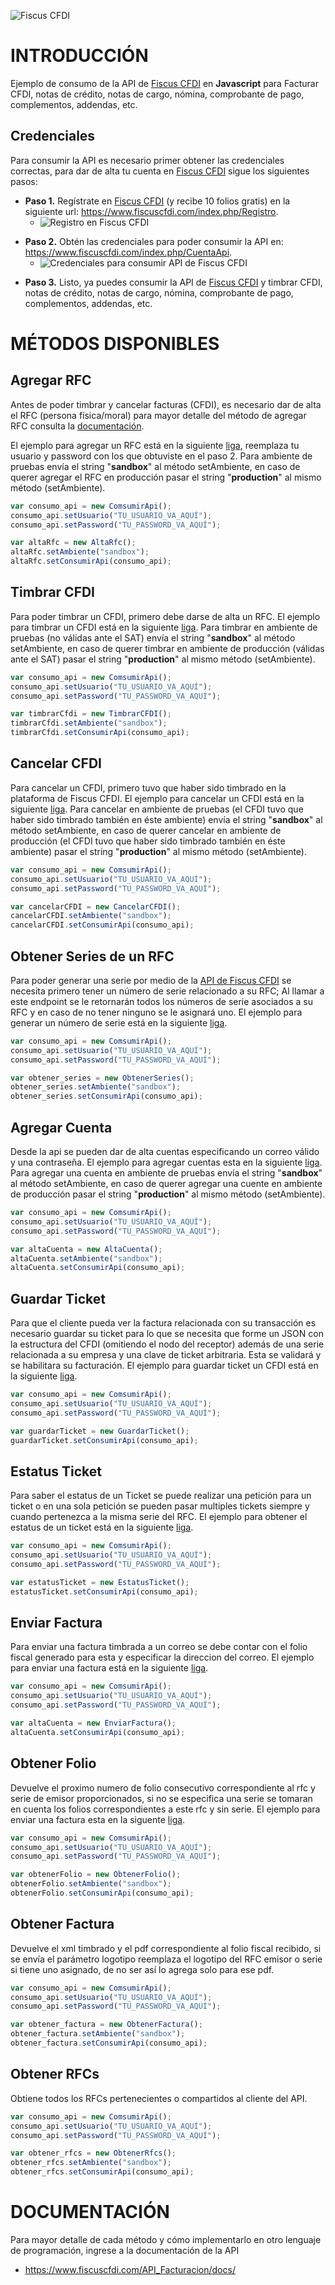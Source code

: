 ![Fiscus CFDI](https://www.fiscuscfdi.com/assets/img/github/banner_2.jpg)

# INTRODUCCIÓN

Ejemplo de consumo de la API de [Fiscus CFDI](https://www.fiscuscfdi.com) en **Javascript** para Facturar CFDI, notas de crédito, notas de cargo, nómina, comprobante de pago, complementos, addendas, etc.

## Credenciales

Para consumir la API es necesario primer obtener las credenciales correctas, para dar de alta tu cuenta en [Fiscus CFDI](https://www.fiscuscfdi.com) sigue los siguientes pasos:

- **Paso 1.** Regístrate en [Fiscus CFDI](https://www.fiscuscfdi.com) (y recibe 10 folios gratis) en la siguiente url: https://www.fiscuscfdi.com/index.php/Registro.
  - ![Registro en Fiscus CFDI](https://www.fiscuscfdi.com/assets/img/github/registro.png)

* **Paso 2.** Obtén las credenciales para poder consumir la API en: https://www.fiscuscfdi.com/index.php/CuentaApi.
  - ![Credenciales para consumir API de Fiscus CFDI](https://www.fiscuscfdi.com/assets/img/github/credenciales.png)

- **Paso 3.** Listo, ya puedes consumir la API de [Fiscus CFDI](https://www.fiscuscfdi.com) y timbrar CFDI, notas de crédito, notas de cargo, nómina, comprobante de pago, complementos, addendas, etc.

# MÉTODOS DISPONIBLES

## Agregar RFC

Antes de poder timbrar y cancelar facturas (CFDI), es necesario dar de alta el RFC (persona física/moral) para mayor detalle del método de agregar RFC consulta la [documentación](https://www.fiscuscfdi.com/API_Facturacion/docs/#operation/api_agregar_rfc).

El ejemplo para agregar un RFC está en la siguiente [liga](https://github.com/fiscus-cfdi/Javascript-Consumo-de-la-API-Fiscus-CFDI/blob/master/Fiscus_CFDI_AgregarRFC.html), reemplaza tu usuario y password con los que obtuviste en el paso 2. Para ambiente de pruebas envía el string "**sandbox**" al método setAmbiente, en caso de querer agregar el RFC en producción pasar el string "**production**" al mismo método (setAmbiente).

```javascript
var consumo_api = new ComsumirApi();
consumo_api.setUsuario("TU_USUARIO_VA_AQUÍ");
consumo_api.setPassword("TU_PASSWORD_VA_AQUÍ");

var altaRfc = new AltaRfc();
altaRfc.setAmbiente("sandbox");
altaRfc.setConsumirApi(consumo_api);
```

## Timbrar CFDI

Para poder timbrar un CFDI, primero debe darse de alta un RFC. El ejemplo para timbrar un CFDI está en la siguiente [liga](https://github.com/fiscus-cfdi/Javascript-Consumo-de-la-API-Fiscus-CFDI/blob/master/Fiscus_CFDI_Timbrar33.html). Para timbrar en ambiente de pruebas (no válidas ante el SAT) envía el string "**sandbox**" al método setAmbiente, en caso de querer timbrar en ambiente de producción (válidas ante el SAT) pasar el string "**production**" al mismo método (setAmbiente).

```javascript
var consumo_api = new ComsumirApi();
consumo_api.setUsuario("TU_USUARIO_VA_AQUÍ");
consumo_api.setPassword("TU_PASSWORD_VA_AQUÍ");

var timbrarCfdi = new TimbrarCFDI();
timbrarCfdi.setAmbiente("sandbox");
timbrarCfdi.setConsumirApi(consumo_api);
```

## Cancelar CFDI

Para cancelar un CFDI, primero tuvo que haber sido timbrado en la plataforma de Fiscus CFDI. El ejemplo para cancelar un CFDI está en la siguiente [liga](https://github.com/fiscus-cfdi/Javascript-Consumo-de-la-API-Fiscus-CFDI/blob/master/Fiscus_CFDI_CancelarCFDI.html). Para cancelar en ambiente de pruebas (el CFDI tuvo que haber sido timbrado también en éste ambiente) envía el string "**sandbox**" al método setAmbiente, en caso de querer cancelar en ambiente de producción (el CFDI tuvo que haber sido timbrado también en éste ambiente) pasar el string "**production**" al mismo método (setAmbiente).

```javascript
var consumo_api = new ComsumirApi();
consumo_api.setUsuario("TU_USUARIO_VA_AQUÍ");
consumo_api.setPassword("TU_PASSWORD_VA_AQUÍ");

var cancelarCFDI = new CancelarCFDI();
cancelarCFDI.setAmbiente("sandbox");
cancelarCFDI.setConsumirApi(consumo_api);
```

## Obtener Series de un RFC

Para poder generar una serie por medio de la [API de Fiscus CFDI](http://www.fiscuscfdi.com/API_Facturacion/docs/) se necesita primero tener un número de serie relacionado a su RFC; Al llamar a este endpoint se le retornarán todos los números de serie asociados a su RFC y en caso de no tener ninguno se le asignará uno. El ejemplo para generar un número de serie está en la siguiente [liga](https://github.com/fiscus-cfdi/Javascript-Consumo-de-la-API-Fiscus-CFDI/blob/master/Fiscus_CFDI_ObtenerSeries.html).

```javascript
var consumo_api = new ComsumirApi();
consumo_api.setUsuario("TU_USUARIO_VA_AQUÍ");
consumo_api.setPassword("TU_PASSWORD_VA_AQUÍ");

var obtener_series = new ObtenerSeries();
obtener_series.setAmbiente("sandbox");
obtener_series.setConsumirApi(consumo_api);
```

## Agregar Cuenta

Desde la api se pueden dar de alta cuentas especificando un correo válido y una contraseña. El ejemplo para agregar cuentas esta en la siguiente [liga](https://github.com/fiscus-cfdi/Javascript-Consumo-de-la-API-Fiscus-CFDI/blob/master/Fiscus_CFDI_AgregarCuenta.html). Para agregar una cuenta en ambiente de pruebas envía el string "**sandbox**" al método setAmbiente, en caso de querer agregar una cuente en ambiente de producción pasar el string "**production**" al mismo método (setAmbiente).

```javascript
var consumo_api = new ComsumirApi();
consumo_api.setUsuario("TU_USUARIO_VA_AQUÍ");
consumo_api.setPassword("TU_PASSWORD_VA_AQUÍ");

var altaCuenta = new AltaCuenta();
altaCuenta.setAmbiente("sandbox");
altaCuenta.setConsumirApi(consumo_api);
```

## Guardar Ticket

Para que el cliente pueda ver la factura relacionada con su transacción es necesario guardar su ticket para lo que se necesita que forme un JSON con la estructura del CFDI (omitiendo el nodo del receptor) además de una serie relacionada a su empresa y una clave de ticket arbitraria. Esta se validará y se habilitara su facturación. El ejemplo para guardar ticket un CFDI está en la siguiente [liga](https://github.com/fiscus-cfdi/Javascript-Consumo-de-la-API-Fiscus-CFDI/blob/master/Fiscus_CFDI_GuardarTicket.html).

```javascript
var consumo_api = new ComsumirApi();
consumo_api.setUsuario("TU_USUARIO_VA_AQUÍ");
consumo_api.setPassword("TU_PASSWORD_VA_AQUÍ");

var guardarTicket = new GuardarTicket();
guardarTicket.setConsumirApi(consumo_api);
```

## Estatus Ticket

Para saber el estatus de un Ticket se puede realizar una petición para un ticket o en una sola petición se pueden pasar multiples tickets siempre y cuando pertenezca a la misma serie del RFC. El ejemplo para obtener el estatus de un ticket está en la siguiente [liga](https://github.com/fiscus-cfdi/Javascript-Consumo-de-la-API-Fiscus-CFDI/blob/master/Fiscus_CFDI_EstatusTicket.html).

```javascript
var consumo_api = new ComsumirApi();
consumo_api.setUsuario("TU_USUARIO_VA_AQUÍ");
consumo_api.setPassword("TU_PASSWORD_VA_AQUÍ");

var estatusTicket = new EstatusTicket();
estatusTicket.setConsumirApi(consumo_api);
```

## Enviar Factura

Para enviar una factura timbrada a un correo se debe contar con el folio fiscal generado para esta y especificar la direccion del correo. El ejemplo para enviar una factura está en la siguiente [liga](https://github.com/fiscus-cfdi/Javascript-Consumo-de-la-API-Fiscus-CFDI/blob/master/Fiscus_CFDI_EnviarFactura.html).

```javascript
var consumo_api = new ComsumirApi();
consumo_api.setUsuario("TU_USUARIO_VA_AQUÍ");
consumo_api.setPassword("TU_PASSWORD_VA_AQUÍ");

var altaCuenta = new EnviarFactura();
altaCuenta.setConsumirApi(consumo_api);
```

## Obtener Folio

Devuelve el proximo numero de folio consecutivo correspondiente al rfc y serie de emisor proporcionados, si no se especifica una serie se tomaran en cuenta los folios correspondientes a este rfc y sin serie. El ejemplo para enviar una factura esta en la siguente [liga](https://github.com/fiscus-cfdi/Javascript-Consumo-de-la-API-Fiscus-CFDI/blob/master/Fiscus_CFDI_ObtenerFolio.html).

```javascript
var consumo_api = new ComsumirApi();
consumo_api.setUsuario("TU_USUARIO_VA_AQUÍ");
consumo_api.setPassword("TU_PASSWORD_VA_AQUÍ");

var obtenerFolio = new ObtenerFolio();
obtenerFolio.setAmbiente("sandbox");
obtenerFolio.setConsumirApi(consumo_api);
```

## Obtener Factura

Devuelve el xml timbrado y el pdf correspondiente al folio fiscal recibido, si se envía el parámetro logotipo reemplaza el logotipo del RFC emisor o serie si tiene uno asignado, de no ser así lo agrega solo para ese pdf.

```javascript
var consumo_api = new ComsumirApi();
consumo_api.setUsuario("TU_USUARIO_VA_AQUÍ");
consumo_api.setPassword("TU_PASSWORD_VA_AQUÍ");

var obtener_factura = new ObtenerFactura();
obtener_factura.setAmbiente("sandbox");
obtener_factura.setConsumirApi(consumo_api);
```

## Obtener RFCs

Obtiene todos los RFCs pertenecientes o compartidos al cliente del API.

```javascript
var consumo_api = new ComsumirApi();
consumo_api.setUsuario("TU_USUARIO_VA_AQUÍ");
consumo_api.setPassword("TU_PASSWORD_VA_AQUÍ");

var obtener_rfcs = new ObtenerRfcs();
obtener_rfcs.setAmbiente("sandbox");
obtener_rfcs.setConsumirApi(consumo_api);
```

# DOCUMENTACIÓN

Para mayor detalle de cada método y cómo implementarlo en otro lenguaje de programación, ingrese a la documentación de la API

- https://www.fiscuscfdi.com/API_Facturacion/docs/
